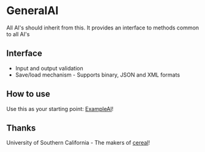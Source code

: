 GeneralAI
=========

All AI's should inherit from this. It provides an interface to methods common to all AI's

Interface
---------
- Input and output validation
- Save/load mechanism - Supports binary, JSON and XML formats

How to use
----------
Use this as your starting point: [ExampleAI](./ExampleAI "Minimalistic code for subclasses of GeneralAI")!

Thanks
------
University of Southern California - The makers of [cereal](https://github.com/USCiLab/cereal "C++11 Serialization library by University of Southern California")!
